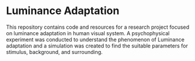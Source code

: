 
# Luminance Adaptation

This repository contains code and resources for a research project focused on luminance adaptation in human visual system. A psychophysical experiment was conducted to understand the phenomenon of Luminance adaptation and a simulation was created to find the suitable parameters for stimulus, background, and surrounding.


